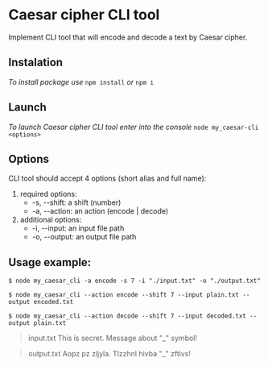 # Caesar cipher CLI tool
Implement CLI tool that will encode and decode a text by Caesar cipher.
## Instalation
*To install package use* `npm install` *or* `npm i`
## Launch
*To launch Caesar cipher CLI tool enter into the console* `node my_caesar-cli <options>`
## Options
CLI tool should accept 4 options (short alias and full name):
1. required options:
    - -s, --shift: a shift (number)
    - -a, --action: an action (encode | decode)
1. additional options:
    - -i, --input: an input file path
    - -o, --output: an output file path

## Usage example:
`$ node my_caesar_cli -a encode -s 7 -i "./input.txt" -o "./output.txt"`

`$ node my_caesar_cli --action encode --shift 7 --input plain.txt --output encoded.txt`

`$ node my_caesar_cli --action decode --shift 7 --input decoded.txt --output plain.txt`

>input.txt This is secret. Message about "_" symbol!

>output.txt Aopz pz zljyla. Tlzzhnl hivba "_" zftivs!